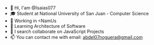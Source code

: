 - 👋 Hi, I'am @Isaias077
- 🎓 Student at National University of San Juan - Computer Science
- 💼 Working in <NamUs
- 🌱 Learning Architecture of Software
- 💞️ I search collaborate on JavaScript Projects
- 📫 You can contact me with email: abdel07noguera@gmail.com

<!---
Isaias077/Isaias077 is a ✨ special ✨ repository because its `README.md` (this file) appears on your GitHub profile.
You can click the Preview link to take a look at your changes.
--->
